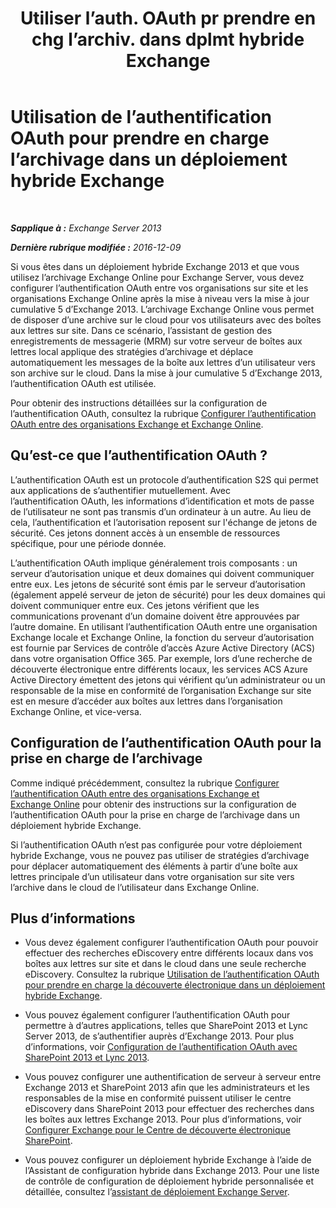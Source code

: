 ﻿---
title: 'Utiliser l’auth. OAuth pr prendre en chg l’archiv. dans dplmt hybride Exchange'
TOCTitle: Utilisation de l’authentification OAuth pour prendre en charge l’archivage dans un déploiement hybride Exchange
ms:assetid: deb882b1-1ae2-40f3-a71c-423fafe3d66a
ms:mtpsurl: https://technet.microsoft.com/fr-fr/library/Dn689104(v=EXCHG.150)
ms:contentKeyID: 62247325
ms.date: 04/24/2018
mtps_version: v=EXCHG.150
ms.translationtype: HT
---

# Utilisation de l’authentification OAuth pour prendre en charge l’archivage dans un déploiement hybride Exchange

 

_**Sapplique à :** Exchange Server 2013_

_**Dernière rubrique modifiée :** 2016-12-09_

Si vous êtes dans un déploiement hybride Exchange 2013 et que vous utilisez l’archivage Exchange Online pour Exchange Server, vous devez configurer l’authentification OAuth entre vos organisations sur site et les organisations Exchange Online après la mise à niveau vers la mise à jour cumulative 5 d’Exchange 2013. L’archivage Exchange Online vous permet de disposer d’une archive sur le cloud pour vos utilisateurs avec des boîtes aux lettres sur site. Dans ce scénario, l’assistant de gestion des enregistrements de messagerie (MRM) sur votre serveur de boîtes aux lettres local applique des stratégies d’archivage et déplace automatiquement les messages de la boîte aux lettres d’un utilisateur vers son archive sur le cloud. Dans la mise à jour cumulative 5 d’Exchange 2013, l’authentification OAuth est utilisée.

Pour obtenir des instructions détaillées sur la configuration de l’authentification OAuth, consultez la rubrique [Configurer l’authentification OAuth entre des organisations Exchange et Exchange Online](configure-oauth-authentication-between-exchange-and-exchange-online-organizations-exchange-2013-help.md).

## Qu’est-ce que l’authentification OAuth ?

L’authentification OAuth est un protocole d’authentification S2S qui permet aux applications de s’authentifier mutuellement. Avec l’authentification OAuth, les informations d’identification et mots de passe de l’utilisateur ne sont pas transmis d’un ordinateur à un autre. Au lieu de cela, l’authentification et l’autorisation reposent sur l'échange de jetons de sécurité. Ces jetons donnent accès à un ensemble de ressources spécifique, pour une période donnée.

L’authentification OAuth implique généralement trois composants : un serveur d’autorisation unique et deux domaines qui doivent communiquer entre eux. Les jetons de sécurité sont émis par le serveur d’autorisation (également appelé serveur de jeton de sécurité) pour les deux domaines qui doivent communiquer entre eux. Ces jetons vérifient que les communications provenant d’un domaine doivent être approuvées par l’autre domaine. En utilisant l’authentification OAuth entre une organisation Exchange locale et Exchange Online, la fonction du serveur d’autorisation est fournie par Services de contrôle d’accès Azure Active Directory (ACS) dans votre organisation Office 365. Par exemple, lors d’une recherche de découverte électronique entre différents locaux, les services ACS Azure Active Directory émettent des jetons qui vérifient qu’un administrateur ou un responsable de la mise en conformité de l’organisation Exchange sur site est en mesure d’accéder aux boîtes aux lettres dans l’organisation Exchange Online, et vice-versa.

## Configuration de l’authentification OAuth pour la prise en charge de l’archivage

Comme indiqué précédemment, consultez la rubrique [Configurer l’authentification OAuth entre des organisations Exchange et Exchange Online](configure-oauth-authentication-between-exchange-and-exchange-online-organizations-exchange-2013-help.md) pour obtenir des instructions sur la configuration de l’authentification OAuth pour la prise en charge de l’archivage dans un déploiement hybride Exchange.

Si l’authentification OAuth n’est pas configurée pour votre déploiement hybride Exchange, vous ne pouvez pas utiliser de stratégies d’archivage pour déplacer automatiquement des éléments à partir d’une boîte aux lettres principale d’un utilisateur dans votre organisation sur site vers l’archive dans le cloud de l’utilisateur dans Exchange Online.

## Plus d’informations

  - Vous devez également configurer l’authentification OAuth pour pouvoir effectuer des recherches eDiscovery entre différents locaux dans vos boîtes aux lettres sur site et dans le cloud dans une seule recherche eDiscovery. Consultez la rubrique [Utilisation de l’authentification OAuth pour prendre en charge la découverte électronique dans un déploiement hybride Exchange](using-oauth-authentication-to-support-ediscovery-in-an-exchange-hybrid-deployment-exchange-2013-help.md).

  - Vous pouvez également configurer l’authentification OAuth pour permettre à d’autres applications, telles que SharePoint 2013 et Lync Server 2013, de s’authentifier auprès d’Exchange 2013. Pour plus d’informations, voir [Configuration de l’authentification OAuth avec SharePoint 2013 et Lync 2013](configure-oauth-authentication-with-sharepoint-2013-and-lync-2013-exchange-2013-help.md).

  - Vous pouvez configurer une authentification de serveur à serveur entre Exchange 2013 et SharePoint 2013 afin que les administrateurs et les responsables de la mise en conformité puissent utiliser le centre eDiscovery dans SharePoint 2013 pour effectuer des recherches dans les boîtes aux lettres Exchange 2013. Pour plus d’informations, voir [Configurer Exchange pour le Centre de découverte électronique SharePoint](configure-exchange-for-sharepoint-ediscovery-center-exchange-2013-help.md).

  - Vous pouvez configurer un déploiement hybride Exchange à l’aide de l’Assistant de configuration hybride dans Exchange 2013. Pour une liste de contrôle de configuration de déploiement hybride personnalisée et détaillée, consultez l’[assistant de déploiement Exchange Server](https://go.microsoft.com/fwlink/p/?linkid=277105).

